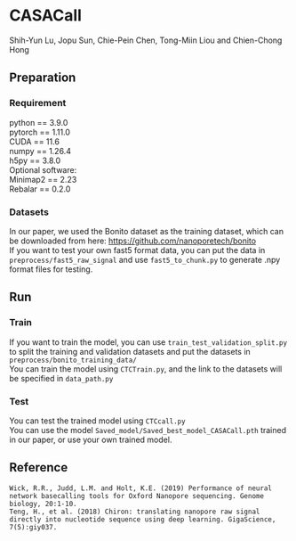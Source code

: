 # CASACall

Shih-Yun Lu, Jopu Sun, Chie-Pein Chen, Tong-Miin Liou and Chien-Chong Hong

## Preparation
### Requirement
python == 3.9.0  
pytorch == 1.11.0  
CUDA == 11.6  
numpy == 1.26.4  
h5py == 3.8.0  
Optional software:  
Minimap2 == 2.23  
Rebalar == 0.2.0  
### Datasets
In our paper, we used the Bonito dataset as the training dataset, which can be downloaded from here: https://github.com/nanoporetech/bonito  
If you want to test your own fast5 format data, you can put the data in `preprocess/fast5_raw_signal` and use `fast5_to_chunk.py` to generate .npy format files for testing.  

## Run
### Train
If you want to train the model, you can use `train_test_validation_split.py` to split the training and validation datasets and put the datasets in `preprocess/bonito_training_data/`  
You can train the model using `CTCTrain.py`, and the link to the datasets will be specified in `data_path.py`  

### Test
You can test the trained model using `CTCcall.py`  
You can use the model `Saved_model/Saved_best_model_CASACall.pth` trained in our paper, or use your own trained model.  

## Reference
    Wick, R.R., Judd, L.M. and Holt, K.E. (2019) Performance of neural network basecalling tools for Oxford Nanopore sequencing. Genome biology, 20:1-10.
    Teng, H., et al. (2018) Chiron: translating nanopore raw signal directly into nucleotide sequence using deep learning. GigaScience, 7(5):giy037.
